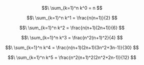 $$\ \sum_{k=1}^n k^0 = n $$

$$\ \sum_{k=1}^n k^1 = \frac{n(n+1)}{2} $$

$$\ \sum_{k=1}^n k^2 = \frac{n(n+1)(2n+1)}{6} $$

$$\ \sum_{k=1}^n k^3 = \frac{n^2(n+1)^2}{4} $$

$$\ \sum_{k=1}^n k^4 = \frac{n(n+1)(2n+1)(3n^2+3n-1)}{30} $$

$$\ \sum_{k=1}^n k^5 = \frac{n^2(n+1)^2(2n^2+2n-1)}{12} $$
